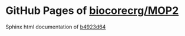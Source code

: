 GitHub Pages of [biocorecrg/MOP2](https://github.com/biocorecrg/MOP2.git)
===
Sphinx html documentation of [b4923d64](https://github.com/biocorecrg/MOP2/tree/b4923d64a54e853e0f0bc48422df237565ebd4e1)
